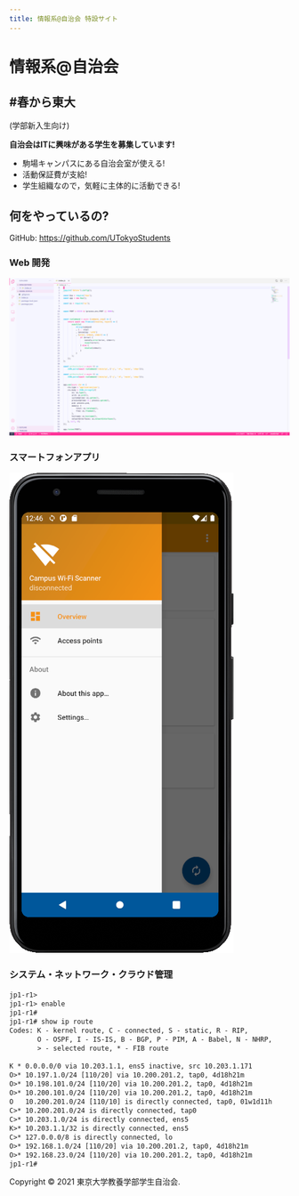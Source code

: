 ```yaml
---
title: 情報系@自治会 特設サイト
---
```

# 情報系@自治会

## #春から東大

(学部新入生向け)

**自治会はITに興味がある学生を募集しています!**

* 駒場キャンパスにある自治会室が使える!
* 活動保証費が支給!
* 学生組織なので，気軽に主体的に活動できる!

## 何をやっているの?

GitHub: https://github.com/UTokyoStudents

### Web 開発
![Node.JS app](assets/images/node-app-vscode.png)

### スマートフォンアプリ
![Android app](assets/images/android-app.png)

### システム・ネットワーク・クラウド管理
```
jp1-r1>
jp1-r1> enable
jp1-r1# 
jp1-r1# show ip route
Codes: K - kernel route, C - connected, S - static, R - RIP,
       O - OSPF, I - IS-IS, B - BGP, P - PIM, A - Babel, N - NHRP,
       > - selected route, * - FIB route

K * 0.0.0.0/0 via 10.203.1.1, ens5 inactive, src 10.203.1.171
O>* 10.197.1.0/24 [110/20] via 10.200.201.2, tap0, 4d18h21m
O>* 10.198.101.0/24 [110/20] via 10.200.201.2, tap0, 4d18h21m
O>* 10.200.101.0/24 [110/20] via 10.200.201.2, tap0, 4d18h21m
O   10.200.201.0/24 [110/10] is directly connected, tap0, 01w1d11h
C>* 10.200.201.0/24 is directly connected, tap0
C>* 10.203.1.0/24 is directly connected, ens5
K>* 10.203.1.1/32 is directly connected, ens5
C>* 127.0.0.0/8 is directly connected, lo
O>* 192.168.1.0/24 [110/20] via 10.200.201.2, tap0, 4d18h21m
O>* 192.168.23.0/24 [110/20] via 10.200.201.2, tap0, 4d18h21m
jp1-r1#
```

Copyright &copy; 2021 東京大学教養学部学生自治会.
